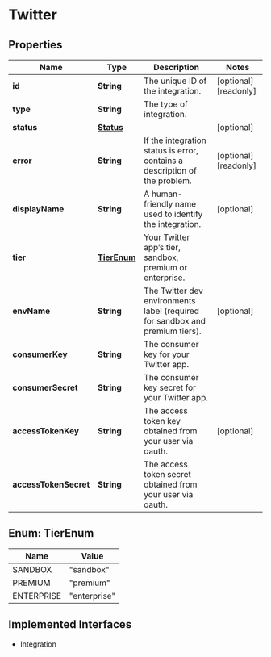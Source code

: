 

# Twitter

## Properties

Name | Type | Description | Notes
------------ | ------------- | ------------- | -------------
**id** | **String** | The unique ID of the integration. |  [optional] [readonly]
**type** | **String** | The type of integration. | 
**status** | [**Status**](Status.md) |  |  [optional]
**error** | **String** | If the integration status is error, contains a description of the problem. |  [optional] [readonly]
**displayName** | **String** | A human-friendly name used to identify the integration. |  [optional]
**tier** | [**TierEnum**](#TierEnum) | Your Twitter app’s tier, sandbox, premium or enterprise. | 
**envName** | **String** | The Twitter dev environments label (required for sandbox and premium tiers). |  [optional]
**consumerKey** | **String** | The consumer key for your Twitter app. | 
**consumerSecret** | **String** | The consumer key secret for your Twitter app. | 
**accessTokenKey** | **String** | The access token key obtained from your user via oauth. |  [optional]
**accessTokenSecret** | **String** | The access token secret obtained from your user via oauth. | 



## Enum: TierEnum

Name | Value
---- | -----
SANDBOX | &quot;sandbox&quot;
PREMIUM | &quot;premium&quot;
ENTERPRISE | &quot;enterprise&quot;


## Implemented Interfaces

* Integration



